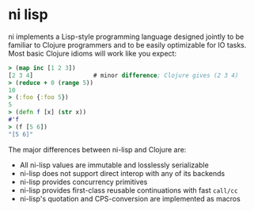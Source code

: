 # ni lisp
ni implements a Lisp-style programming language designed jointly to be familiar
to Clojure programmers and to be easily optimizable for IO tasks. Most basic
Clojure idioms will work like you expect:

```clj
> (map inc [1 2 3])
[2 3 4]                 # minor difference; Clojure gives (2 3 4)
> (reduce + 0 (range 5))
10
> (:foo {:foo 5})
5
> (defn f [x] (str x))
#'f
> (f [5 6])
"[5 6]"
```

The major differences between ni-lisp and Clojure are:

- All ni-lisp values are immutable and losslessly serializable
- ni-lisp does not support direct interop with any of its backends
- ni-lisp provides concurrency primitives
- ni-lisp provides first-class reusable continuations with fast `call/cc`
- ni-lisp's quotation and CPS-conversion are implemented as macros
